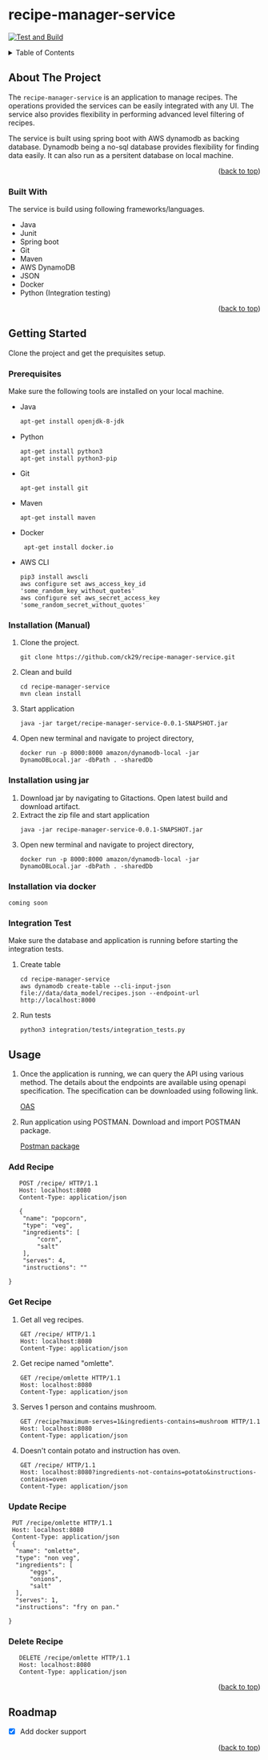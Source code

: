 # recipe-manager-service
[![Test and Build](https://github.com/ck29/recipe-manager-service/actions/workflows/build.yml/badge.svg?branch=development)](https://github.com/ck29/recipe-manager-service/actions/workflows/build.yml)

<div id="top"></div>
<!--
*** Thanks for checking out the Best-README-Template. If you have a suggestion
*** that would make this better, please fork the repo and create a pull request
*** or simply open an issue with the tag "enhancement".
*** Don't forget to give the project a star!
*** Thanks again! Now go create something AMAZING! :D
-->




<!-- TABLE OF CONTENTS -->
<details>
  <summary>Table of Contents</summary>
  <ol>
    <li>
      <a href="#about-the-project">About The Project</a>
      <ul>
        <li><a href="#built-with">Built With</a></li>
      </ul>
    </li>
    <li>
      <a href="#getting-started">Getting Started</a>
      <ul>
        <li><a href="#prerequisites">Prerequisites</a></li>
        <li><a href="##installation-manual">Installation</a></li>
        <li><a href="##integration-test">Integration Test</a></li>
      </ul>
    </li>
    <li><a href="#usage">Usage</a></li>
    <li><a href="#roadmap">Roadmap</a></li>
    
  </ol>
</details>



<!-- ABOUT THE PROJECT -->
## About The Project

The `recipe-manager-service` is an application to manage recipes. The operations provided the services can be easily integrated with any UI. 
The service also provides flexibility in performing advanced level filtering of recipes. 

The service is built using spring boot with AWS dynamodb as backing database. Dynamodb being a no-sql database provides flexibility for finding data easily. It can also run as a persitent database on local machine.


<p align="right">(<a href="#top">back to top</a>)</p>



### Built With

The service is build using following frameworks/languages.

* Java
* Junit
* Spring boot
* Git
* Maven
* AWS DynamoDB
* JSON
* Docker
* Python (Integration testing)

<p align="right">(<a href="#top">back to top</a>)</p>



<!-- GETTING STARTED -->
## Getting Started

Clone the project and get the prequisites setup. 

### Prerequisites

Make sure the following tools are installed on your local machine.
* Java
  ```sh
  apt-get install openjdk-8-jdk
  ```
* Python
  ```shell
  apt-get install python3
  apt-get install python3-pip
  ```
* Git
  ```shell
  apt-get install git
  ```

* Maven
  ```shell
  apt-get install maven
  ```
* Docker
  ```shell
   apt-get install docker.io
  ```
* AWS CLI
  ```shell
  pip3 install awscli
  aws configure set aws_access_key_id 'some_random_key_without_quotes'
  aws configure set aws_secret_access_key 'some_random_secret_without_quotes'
  ```
### Installation (Manual)
  1. Clone the project.
     ```
     git clone https://github.com/ck29/recipe-manager-service.git
     ```
  2. Clean and build
     ```shell
     cd recipe-manager-service
     mvn clean install
     ```
  3. Start application
     ```shell
     java -jar target/recipe-manager-service-0.0.1-SNAPSHOT.jar
     ```
  4. Open new terminal and navigate to project directory,
     ```shell
     docker run -p 8000:8000 amazon/dynamodb-local -jar DynamoDBLocal.jar -dbPath . -sharedDb
     ```
### Installation using jar
1. Download jar by navigating to Gitactions. Open latest build and download artifact.
2. Extract the zip file and start application
   ```shell
   java -jar recipe-manager-service-0.0.1-SNAPSHOT.jar
   ```
3. Open new terminal and navigate to project directory,
   ```shell
   docker run -p 8000:8000 amazon/dynamodb-local -jar DynamoDBLocal.jar -dbPath . -sharedDb
   ```

### Installation via docker
    coming soon
### Integration Test
Make sure the database and application is running before starting the integration tests.

1. Create table
   ```shell
   cd recipe-manager-service
   aws dynamodb create-table --cli-input-json file://data/data_model/recipes.json --endpoint-url http://localhost:8000
   ```
2. Run tests
   ```
   python3 integration/tests/integration_tests.py
   ```


<!-- USAGE EXAMPLES -->
## Usage

1. Once the application is running, we can query the API using various method. The details about the endpoints are available using openapi specification. The specification can be downloaded using following link.
   
    [OAS](https://github.com/ck29/recipe-manager-service/blob/master/data/swagger/swagger.yml)


2. Run application using POSTMAN. Download and import POSTMAN package.

   [Postman package](https://github.com/ck29/recipe-manager-service/blob/master/data/postman/Recipe%20Management.postman_collection.json)

### Add Recipe
```shell
   POST /recipe/ HTTP/1.1
   Host: localhost:8080
   Content-Type: application/json
   
   {
    "name": "popcorn",
    "type": "veg",
    "ingredients": [
        "corn",
        "salt"
    ],
    "serves": 4,
    "instructions": ""

}
   ```

### Get Recipe


1. Get all veg recipes.
   ```shell
   GET /recipe/ HTTP/1.1
   Host: localhost:8080
   Content-Type: application/json
   ```
2. Get recipe named "omlette".
    ```shell
   GET /recipe/omlette HTTP/1.1
   Host: localhost:8080
   Content-Type: application/json
   ```

4. Serves 1 person and contains mushroom.
   ```shell
   GET /recipe?maximum-serves=1&ingredients-contains=mushroom HTTP/1.1
   Host: localhost:8080
   Content-Type: application/json
   ```

5. Doesn't contain potato and instruction has oven.
    ```shell
   GET /recipe/ HTTP/1.1
   Host: localhost:8080?ingredients-not-contains=potato&instructions-contains=oven
   Content-Type: application/json
   ```
   
### Update Recipe
  ```shell
   PUT /recipe/omlette HTTP/1.1
   Host: localhost:8080
   Content-Type: application/json
   {
    "name": "omlette",
    "type": "non veg",
    "ingredients": [
        "eggs",
        "onions",
        "salt"
    ],
    "serves": 1,
    "instructions": "fry on pan."

  }
   ```

### Delete Recipe
```shell
   DELETE /recipe/omlette HTTP/1.1
   Host: localhost:8080
   Content-Type: application/json
   ```


<p align="right">(<a href="#top">back to top</a>)</p>



<!-- ROADMAP -->
## Roadmap

- [x] Add docker support


<p align="right">(<a href="#top">back to top</a>)</p>
